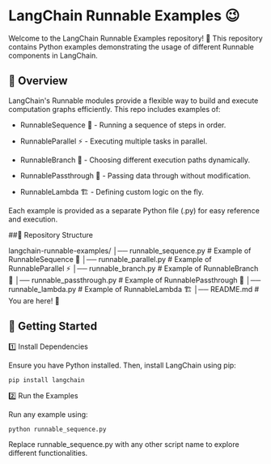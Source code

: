 # LangChain Runnable Examples 😉

Welcome to the LangChain Runnable Examples repository! 🚀 This repository contains Python examples demonstrating the usage of different Runnable components in LangChain.

## 📌 Overview

LangChain's Runnable modules provide a flexible way to build and execute computation graphs efficiently. This repo includes examples of:

- RunnableSequence 🔄 - Running a sequence of steps in order.

- RunnableParallel ⚡ - Executing multiple tasks in parallel.

- RunnableBranch 🌿 - Choosing different execution paths dynamically.

- RunnablePassthrough 🔁 - Passing data through without modification.

- RunnableLambda 🏗️ - Defining custom logic on the fly.

Each example is provided as a separate Python file (.py) for easy reference and execution.

##📂 Repository Structure

langchain-runnable-examples/
│── runnable_sequence.py  # Example of RunnableSequence 🔄
│── runnable_parallel.py  # Example of RunnableParallel ⚡
│── runnable_branch.py    # Example of RunnableBranch 🌿
│── runnable_passthrough.py  # Example of RunnablePassthrough 🔁
│── runnable_lambda.py    # Example of RunnableLambda 🏗️
│── README.md  # You are here! 📖

## 🚀 Getting Started

1️⃣ Install Dependencies

Ensure you have Python installed. Then, install LangChain using pip:

```pip install langchain```

2️⃣ Run the Examples

Run any example using:

```python runnable_sequence.py```

Replace runnable_sequence.py with any other script name to explore different functionalities.


